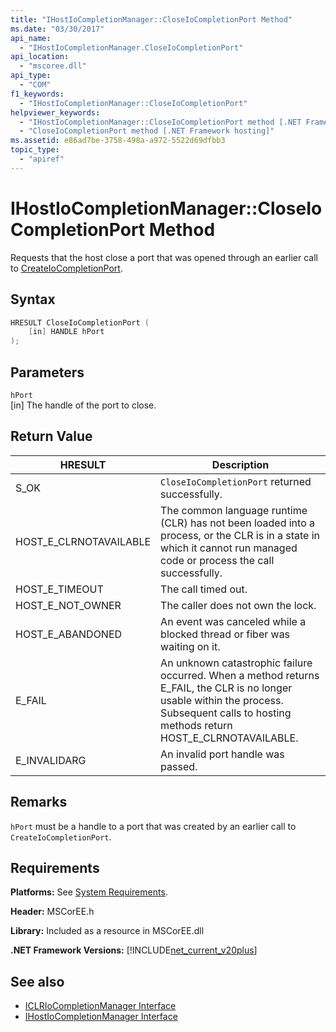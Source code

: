 ```yaml
---
title: "IHostIoCompletionManager::CloseIoCompletionPort Method"
ms.date: "03/30/2017"
api_name: 
  - "IHostIoCompletionManager.CloseIoCompletionPort"
api_location: 
  - "mscoree.dll"
api_type: 
  - "COM"
f1_keywords: 
  - "IHostIoCompletionManager::CloseIoCompletionPort"
helpviewer_keywords: 
  - "IHostIoCompletionManager::CloseIoCompletionPort method [.NET Framework hosting]"
  - "CloseIoCompletionPort method [.NET Framework hosting]"
ms.assetid: e86ad7be-3758-498a-a972-5522d69dfbb3
topic_type: 
  - "apiref"
---
```

# IHostIoCompletionManager::CloseIoCompletionPort Method
Requests that the host close a port that was opened through an earlier call to [CreateIoCompletionPort](../../../../docs/framework/unmanaged-api/hosting/ihostiocompletionmanager-createiocompletionport-method.md).  
  
## Syntax  
  
```cpp  
HRESULT CloseIoCompletionPort (  
    [in] HANDLE hPort  
);  
```  
  
## Parameters  
 `hPort`  
 [in] The handle of the port to close.  
  
## Return Value  
  
|HRESULT|Description|  
|-------------|-----------------|  
|S_OK|`CloseIoCompletionPort` returned successfully.|  
|HOST_E_CLRNOTAVAILABLE|The common language runtime (CLR) has not been loaded into a process, or the CLR is in a state in which it cannot run managed code or process the call successfully.|  
|HOST_E_TIMEOUT|The call timed out.|  
|HOST_E_NOT_OWNER|The caller does not own the lock.|  
|HOST_E_ABANDONED|An event was canceled while a blocked thread or fiber was waiting on it.|  
|E_FAIL|An unknown catastrophic failure occurred. When a method returns E_FAIL, the CLR is no longer usable within the process. Subsequent calls to hosting methods return HOST_E_CLRNOTAVAILABLE.|  
|E_INVALIDARG|An invalid port handle was passed.|  
  
## Remarks  
 `hPort` must be a handle to a port that was created by an earlier call to `CreateIoCompletionPort`.  
  
## Requirements  
 **Platforms:** See [System Requirements](../../../../docs/framework/get-started/system-requirements.md).  
  
 **Header:** MSCorEE.h  
  
 **Library:** Included as a resource in MSCorEE.dll  
  
 **.NET Framework Versions:** [!INCLUDE[net_current_v20plus](../../../../includes/net-current-v20plus-md.md)]  
  
## See also

- [ICLRIoCompletionManager Interface](../../../../docs/framework/unmanaged-api/hosting/iclriocompletionmanager-interface.md)
- [IHostIoCompletionManager Interface](../../../../docs/framework/unmanaged-api/hosting/ihostiocompletionmanager-interface.md)
